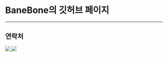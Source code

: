# BaneBone의 깃허브 페이지
---
## 연락처
<a href=https://open.kakao.com/o/saDgbABc>
  <img src=https://img.shields.io/badge/-%20%EA%B9%83%ED%97%88%EB%B8%8C-lightgrey>
    </a>
<a href=https://github.com/BaneBone>
  <img src=https://img.shields.io/badge/%20-%EC%98%A4%ED%94%88%EC%B1%84%ED%8C%85-green>
    </a>
